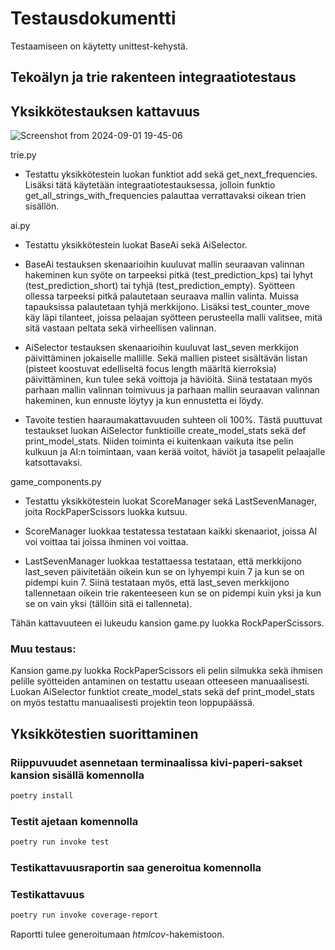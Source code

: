 # Testausdokumentti

Testaamiseen on käytetty unittest-kehystä. 

## Tekoälyn ja trie rakenteen integraatiotestaus

## Yksikkötestauksen kattavuus

![Screenshot from 2024-09-01 19-45-06](https://github.com/user-attachments/assets/b4574397-6df7-4bce-8c98-05263796edc4)

trie.py
- Testattu yksikkötestein luokan funktiot add sekä get_next_frequencies. Lisäksi tätä käytetään integraatiotestauksessa, jolloin funktio get_all_strings_with_frequencies palauttaa verrattavaksi oikean trien sisällön.

ai.py
- Testattu yksikkötestein luokat BaseAi sekä AiSelector.

- BaseAi testauksen skenaarioihin kuuluvat mallin seuraavan valinnan hakeminen kun syöte on tarpeeksi pitkä (test_prediction_kps) tai lyhyt (test_prediction_short) tai tyhjä (test_prediction_empty). Syötteen ollessa tarpeeksi pitkä palautetaan seuraava mallin valinta. Muissa tapauksissa palautetaan tyhjä merkkijono. Lisäksi test_counter_move käy läpi tilanteet, joissa pelaajan syötteen perusteella malli valitsee, mitä sitä vastaan peltata sekä virheellisen valinnan.

- AiSelector testauksen skenaarioihin kuuluvat last_seven merkkijon päivittäminen jokaiselle mallille. Sekä mallien pisteet sisältävän listan (pisteet koostuvat edelliseltä focus length määrltä kierroksia) päivittäminen, kun tulee sekä voittoja ja häviöitä. Siinä testataan myös parhaan mallin valinnan toimivuus ja parhaan mallin seuraavan valinnan hakeminen, kun ennuste löytyy ja kun ennustetta ei löydy.

- Tavoite testien haaraumakattavuuden suhteen oli 100%. Tästä puuttuvat testaukset luokan AiSelector funktioille create_model_stats sekä def print_model_stats. Niiden toiminta ei kuitenkaan vaikuta itse pelin kulkuun ja AI:n toimintaan, vaan kerää voitot, häviöt ja tasapelit pelaajalle katsottavaksi. 

game_components.py
- Testattu yksikkötestein luokat ScoreManager sekä LastSevenManager, joita RockPaperScissors luokka kutsuu.

- ScoreManager luokkaa testatessa testataan kaikki skenaariot, joissa AI voi voittaa tai joissa ihminen voi voittaa.

- LastSevenManager luokkaa testattaessa testataan, että merkkijono last_seven päivitetään oikein kun se on lyhyempi kuin 7 ja kun se on pidempi kuin 7. Siinä testataan myös, että last_seven merkkijono tallennetaan oikein trie rakenteeseen kun se on pidempi kuin yksi ja kun se on vain yksi (tällöin sitä ei tallenneta). 

Tähän kattavuuteen ei lukeudu kansion game.py luokka RockPaperScissors.

### Muu testaus:
Kansion game.py luokka RockPaperScissors eli pelin silmukka sekä ihmisen pelille syötteiden antaminen on testattu useaan otteeseen manuaalisesti.
Luokan AiSelector funktiot create_model_stats sekä def print_model_stats on myös testattu manuaalisesti projektin teon loppupäässä.

## Yksikkötestien suorittaminen

### Riippuvuudet asennetaan terminaalissa kivi-paperi-sakset kansion sisällä komennolla

```bash
poetry install
```

### Testit ajetaan komennolla

```bash
poetry run invoke test
```

### Testikattavuusraportin saa generoitua komennolla


### Testikattavuus

```bash
poetry run invoke coverage-report
```

Raportti tulee generoitumaan _htmlcov_-hakemistoon.
